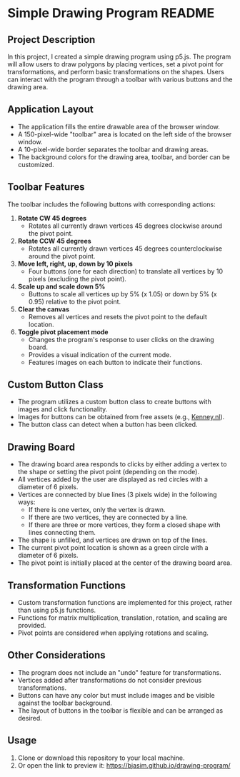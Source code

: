 # Simple Drawing Program README

## Project Description

In this project, I created a simple drawing program using p5.js. The program will allow users to draw polygons by placing vertices, set a pivot point for transformations, and perform basic transformations on the shapes. Users can interact with the program through a toolbar with various buttons and the drawing area.

## Application Layout

- The application fills the entire drawable area of the browser window.
- A 150-pixel-wide "toolbar" area is located on the left side of the browser window.
- A 10-pixel-wide border separates the toolbar and drawing areas.
- The background colors for the drawing area, toolbar, and border can be customized.

## Toolbar Features

The toolbar includes the following buttons with corresponding actions:

1. **Rotate CW 45 degrees**
   - Rotates all currently drawn vertices 45 degrees clockwise around the pivot point.
2. **Rotate CCW 45 degrees**
   - Rotates all currently drawn vertices 45 degrees counterclockwise around the pivot point.
3. **Move left, right, up, down by 10 pixels**
   - Four buttons (one for each direction) to translate all vertices by 10 pixels (excluding the pivot point).
4. **Scale up and scale down 5%**
   - Buttons to scale all vertices up by 5% (x 1.05) or down by 5% (x 0.95) relative to the pivot point.
5. **Clear the canvas**
   - Removes all vertices and resets the pivot point to the default location.
6. **Toggle pivot placement mode**
   - Changes the program's response to user clicks on the drawing board.
   - Provides a visual indication of the current mode.
   - Features images on each button to indicate their functions.

## Custom Button Class

- The program utilizes a custom button class to create buttons with images and click functionality.
- Images for buttons can be obtained from free assets (e.g., [Kenney.nl](https://kenney.nl/assets/game-icons)).
- The button class can detect when a button has been clicked.

## Drawing Board

- The drawing board area responds to clicks by either adding a vertex to the shape or setting the pivot point (depending on the mode).
- All vertices added by the user are displayed as red circles with a diameter of 6 pixels.
- Vertices are connected by blue lines (3 pixels wide) in the following ways:
   - If there is one vertex, only the vertex is drawn.
   - If there are two vertices, they are connected by a line.
   - If there are three or more vertices, they form a closed shape with lines connecting them.
- The shape is unfilled, and vertices are drawn on top of the lines.
- The current pivot point location is shown as a green circle with a diameter of 6 pixels.
- The pivot point is initially placed at the center of the drawing board area.

## Transformation Functions

- Custom transformation functions are implemented for this project, rather than using p5.js functions.
- Functions for matrix multiplication, translation, rotation, and scaling are provided.
- Pivot points are considered when applying rotations and scaling.

## Other Considerations

- The program does not include an "undo" feature for transformations.
- Vertices added after transformations do not consider previous transformations.
- Buttons can have any color but must include images and be visible against the toolbar background.
- The layout of buttons in the toolbar is flexible and can be arranged as desired.

## Usage

1. Clone or download this repository to your local machine.
2. Or open the link to preview it: https://bjasim.github.io/drawing-program/

